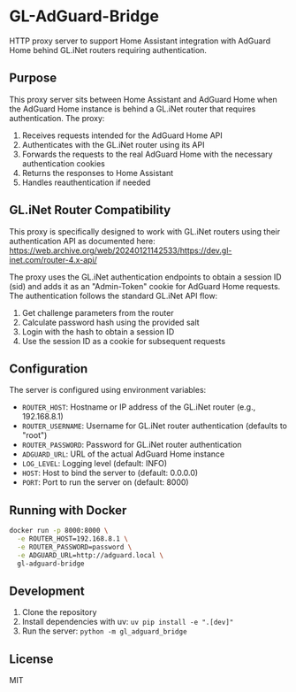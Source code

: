 # GL-AdGuard-Bridge

HTTP proxy server to support Home Assistant integration with AdGuard Home behind GL.iNet routers requiring authentication.

## Purpose

This proxy server sits between Home Assistant and AdGuard Home when the AdGuard Home instance is behind a GL.iNet router that requires authentication. The proxy:

1. Receives requests intended for the AdGuard Home API
2. Authenticates with the GL.iNet router using its API
3. Forwards the requests to the real AdGuard Home with the necessary authentication cookies
4. Returns the responses to Home Assistant
5. Handles reauthentication if needed

## GL.iNet Router Compatibility

This proxy is specifically designed to work with GL.iNet routers using their authentication API as documented here:
https://web.archive.org/web/20240121142533/https://dev.gl-inet.com/router-4.x-api/

The proxy uses the GL.iNet authentication endpoints to obtain a session ID (sid) and adds it as an "Admin-Token" cookie for AdGuard Home requests. The authentication follows the standard GL.iNet API flow:

1. Get challenge parameters from the router
2. Calculate password hash using the provided salt
3. Login with the hash to obtain a session ID
4. Use the session ID as a cookie for subsequent requests

## Configuration

The server is configured using environment variables:

- `ROUTER_HOST`: Hostname or IP address of the GL.iNet router (e.g., 192.168.8.1)
- `ROUTER_USERNAME`: Username for GL.iNet router authentication (defaults to "root")
- `ROUTER_PASSWORD`: Password for GL.iNet router authentication
- `ADGUARD_URL`: URL of the actual AdGuard Home instance
- `LOG_LEVEL`: Logging level (default: INFO)
- `HOST`: Host to bind the server to (default: 0.0.0.0)
- `PORT`: Port to run the server on (default: 8000)

## Running with Docker

```bash
docker run -p 8000:8000 \
  -e ROUTER_HOST=192.168.8.1 \
  -e ROUTER_PASSWORD=password \
  -e ADGUARD_URL=http://adguard.local \
  gl-adguard-bridge
```

## Development

1. Clone the repository
2. Install dependencies with uv: `uv pip install -e ".[dev]"`
3. Run the server: `python -m gl_adguard_bridge`

## License

MIT
